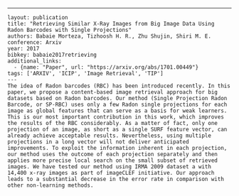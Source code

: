 ---
    layout: publication
    title: "Retrieving Similar X-Ray Images from Big Image Data Using Radon Barcodes with Single Projections"
    authors: Babaie Morteza, Tizhoosh H. R., Zhu Shujin, Shiri M. E.
    conference: Arxiv
    year: 2017
    bibkey: babaie2017retrieving
    additional_links:
      - {name: "Paper", url: "https://arxiv.org/abs/1701.00449"}
    tags: ['ARXIV', 'ICIP', 'Image Retrieval', 'TIP']
    ---
    The idea of Radon barcodes (RBC) has been introduced recently. In this paper, we propose a content-based image retrieval approach for big datasets based on Radon barcodes. Our method (Single Projection Radon Barcode, or SP-RBC) uses only a few Radon single projections for each image as global features that can serve as a basis for weak learners. This is our most important contribution in this work, which improves the results of the RBC considerably. As a matter of fact, only one projection of an image, as short as a single SURF feature vector, can already achieve acceptable results. Nevertheless, using multiple projections in a long vector will not deliver anticipated improvements. To exploit the information inherent in each projection, our method uses the outcome of each projection separately and then applies more precise local search on the small subset of retrieved images. We have tested our method using IRMA 2009 dataset a with 14,400 x-ray images as part of imageCLEF initiative. Our approach leads to a substantial decrease in the error rate in comparison with other non-learning methods.